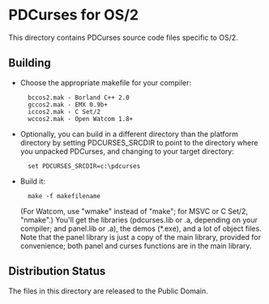 PDCurses for OS/2
=================

This directory contains PDCurses source code files specific to OS/2.


Building
--------

- Choose the appropriate makefile for your compiler:

        bccos2.mak - Borland C++ 2.0
        gccos2.mak - EMX 0.9b+
        iccos2.mak - C Set/2
        wccos2.mak - Open Watcom 1.8+

- Optionally, you can build in a different directory than the platform
  directory by setting PDCURSES_SRCDIR to point to the directory where
  you unpacked PDCurses, and changing to your target directory:

        set PDCURSES_SRCDIR=c:\pdcurses

- Build it:

        make -f makefilename

  (For Watcom, use "wmake" instead of "make"; for MSVC or C Set/2,
  "nmake".) You'll get the libraries (pdcurses.lib or .a, depending on
  your compiler; and panel.lib or .a), the demos (*.exe), and a lot of
  object files. Note that the panel library is just a copy of the main
  library, provided for convenience; both panel and curses functions are
  in the main library.


Distribution Status
-------------------

The files in this directory are released to the Public Domain.
